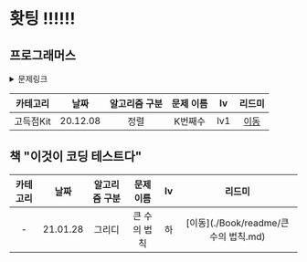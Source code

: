 # 홧팅 !!!!!!


## 프로그래머스 


<details>
<summary>문제링크</summary>
<div markdown="1">       

https://programmers.co.kr/learn/courses/30/lessons/ 문제번호

</div>
</details>


| 카테고리 | 날짜 | 알고리즘 구분 | 문제 이름 | lv | 리드미 |  
| :----------: | :----------: | :----------: | :----------: | :----------: | :----------: | 
| 고득점Kit | 20.12.08 | 정렬 |  K번째수 | lv1 | [이동](./readme/수정.md) |

## 책 "이것이 코딩 테스트다"


| 카테고리 | 날짜 | 알고리즘 구분 | 문제 이름 | lv | 리드미 |  
| :----------: | :----------: | :----------: | :----------: | :----------: | :----------: | 
| - | 21.01.28 | 그리디 |  큰 수의 법칙 | 하 | [이동](./Book/readme/큰 수의 법칙.md) |
